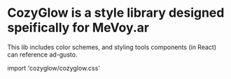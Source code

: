 # CozyGlow is a style library designed speifically for MeVoy.ar
This lib includes color schemes, and styling tools components (in React) can reference ad-gusto.

import 'cozyglow/cozyglow.css'

